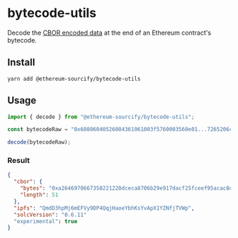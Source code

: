 # bytecode-utils

Decode the [CBOR encoded data](https://docs.soliditylang.org/en/latest/metadata.html#encoding-of-the-metadata-hash-in-the-bytecode) at the end of an Ethereum contract's bytecode.

## Install

```
yarn add @ethereum-sourcify/bytecode-utils
```

## Usage

```ts
import { decode } from "@ethereum-sourcify/bytecode-utils";

const bytecodeRaw = "0x60806040526004361061003f5760003560e01...7265206c656e677468a2646970667358221220dceca8706b29e917dacf25fceef95acac8d90d765ac926663ce4096195952b6164736f6c634300060b0033"

decode(bytecodeRaw);
```

### Result

```json
{
  "cbor": {
    "bytes": "0xa2646970667358221220dceca8706b29e917dacf25fceef95acac8d90d765ac926663ce4096195952b6164736f6c634300060b",
    "length": 51
  },
  "ipfs": "QmdD3hpMj6mEFVy9DP4QqjHaoeYbhKsYvApX1YZNfjTVWp",
  "solcVersion": "0.6.11"
  "experimental": true
}
```
